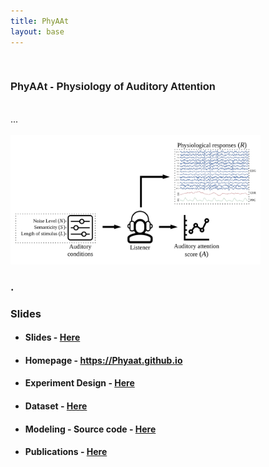 ```yaml
---
title: PhyAAt
layout: base
---
```

<div class="divider-10"></div>
<br>

<div class="section" id="projects-list">
<div class="container">
<h3 style="font-weight:600; font-family: sans-serif;"> PhyAAt - Physiology of Auditory Attention <div style="float:right"><span></span></div>
</h3> <br style="line-height:200%;"> ...
<br style="line-height:200%;"><br style="line-height:200%;">




<div class="side-img-right"> <a href="./PhDwork_Seminar_AtImperial.pdf" target="_blank"><img src="cover.png" alt="slides" width="400"> </a></div>

<h3> . </h3>

<!-- <h4> Slides </h4>
<ul>
<li> Describe your data </li>
<ul>
<li>Descriptive statistics - summarising the data </li>
<li>Visualisation (plots and figures)</li>
</ul>
<li>Inferential analysis:</li>
<ul>
<li>Inference about population from sample </li>
</ul>
<li>Given two groups of data </li>
<ul>
<li>Test the differences between groups (hypothesis testing) </li>
<li>Test the relationship between two variables (correlation) </li>
</ul>
</ul>
<br>
<h4> Session 2 </h4>
<ul>
<li> SPSS Lab session </li>
</ul>

<br> -->

<h3> Slides </h3>
<ul>
  <li><h4>Slides - <a href="./PhDwork_Seminar_AtImperial.pd" target="_blank">Here </a></h4></li>
  <li><h4>Homepage - <a href="https://phyaat.gothub.io" target="_blank">https://Phyaat.github.io </a></h4></li>
  <li><h4>Experiment Design - <a href="https://phyaat.github.io/experiment/" target="_blank">Here </a></h4></li>
  <li><h4>Dataset - <a href="https://phyaat.github.io/dataset" target="_blank">Here </a></h4></li>
  <li><h4>Modeling - Source code - <a href="https://phyaat.github.io/modeling/" target="_blank">Here </a></h4></li>
  <li><h4>Publications - <a href="https://phyaat.github.io/authors#publicaions" target="_blank">Here </a></h4></li>
</ul>
</div>
</div>
